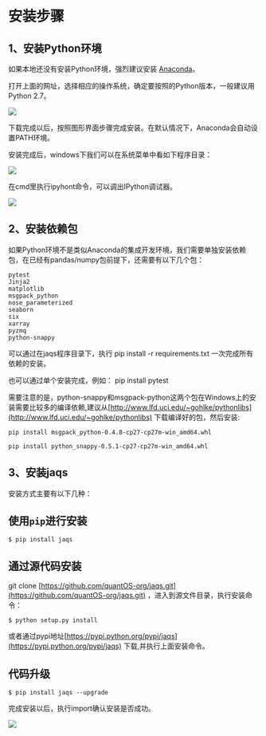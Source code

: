 
# 安装步骤



1、安装Python环境
------

如果本地还没有安装Python环境，强烈建议安装 [Anaconda](http://www.continuum.io/downloads "Anaconda")。

打开上面的网址，选择相应的操作系统，确定要按照的Python版本，一般建议用Python 2.7。

![](https://raw.githubusercontent.com/quantOS-org/jaqs/master/doc/img/anac.png)


下载完成以后，按照图形界面步骤完成安装。在默认情况下，Anaconda会自动设置PATH环境。

安装完成后，windows下我们可以在系统菜单中看如下程序目录：

![](https://raw.githubusercontent.com/quantOS-org/jaqs/master/doc/img/anac_m.png)


在cmd里执行ipyhont命令，可以调出IPython调试器。

![](https://raw.githubusercontent.com/quantOS-org/jaqs/master/doc/img/anac_ipython.png)


2、安装依赖包
----------------

如果Python环境不是类似Anaconda的集成开发环境，我们需要单独安装依赖包，在已经有pandas/numpy包前提下，还需要有以下几个包：

	pytest
	Jinja2
	matplotlib
	msgpack_python
	nose_parameterized
	seaborn
	six
	xarray
	pyzmq
	python-snappy

可以通过在jaqs程序目录下，执行 pip install -r requirements.txt 一次完成所有依赖的安装。

也可以通过单个安装完成，例如： pip install pytest

需要注意的是，python-snappy和msgpack-python这两个包在Windows上的安装需要比较多的编译依赖,建议从[http://www.lfd.uci.edu/~gohlke/pythonlibs](http://www.lfd.uci.edu/~gohlke/pythonlibs) 下载编译好的包，然后安装:

	pip install msgpack_python-0.4.8-cp27-cp27m-win_amd64.whl 
	
	pip install python_snappy-0.5.1-cp27-cp27m-win_amd64.whl



3、安装jaqs
--------


安装方式主要有以下几种：

使用``pip``进行安装
-----------------------
    $ pip install jaqs


通过源代码安装
--------
git clone [https://github.com/quantOS-org/jaqs.git](https://github.com/quantOS-org/jaqs.git) ，进入到源文件目录，执行安装命令：
	
	$ python setup.py install

或者通过pypi地址[https://pypi.python.org/pypi/jaqs](https://pypi.python.org/pypi/jaqs) 下载,并执行上面安装命令。

代码升级
--------

	$ pip install jaqs --upgrade


完成安装以后，执行import确认安装是否成功。

![](https://raw.githubusercontent.com/quantOS-org/jaqs/master/doc/img/jaqs_test.png)